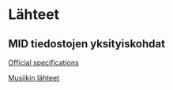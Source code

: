 # Lähteet

## MID tiedostojen yksityiskohdat
[Official specifications](https://www.midi.org/specifications/category/gm-specifications)

[Musiikin lähteet](https://github.com/lossitomatossi/MarkovMusic/blob/main/MarkovMusic/musiikki/lahteet.md)